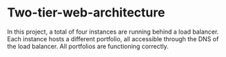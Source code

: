 # Two-tier-web-architecture
In this project, a total of four instances are running behind a load balancer. Each instance hosts a different portfolio, all accessible through the DNS of the load balancer. All portfolios are functioning correctly.

